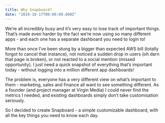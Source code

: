 ```yaml
---
title: Why Snapboard?
date: "2019-10-17T00:00:00.000Z"
---
```


We’re all incredibly busy and it’s very easy to lose track of important things. That’s made even harder by the fact we’re now using so many different apps - and each one has a separate dashboard you need to login to!

More than once I’ve been stung by a bigger than expected AWS bill (totally forgot to cancel that instance), not noticed a sudden drop in users (oh darn that page is broken), or not reacted to a social mention (missed opportunity). I just need a quick snapshot of everything that’s important today - without logging into a million different app dashboards!

The problem is, everyone has a very different view on what’s important to them - marketing, sales and finance all want to see something different. As a founder (and project manager at Virgin Media) I could never find the metrics I needed, and existing dashboards simply don’t take customisation seriously.

So I decided to create Snapboard - a simple customizable dashboard, with all the key things you need to know each day.
